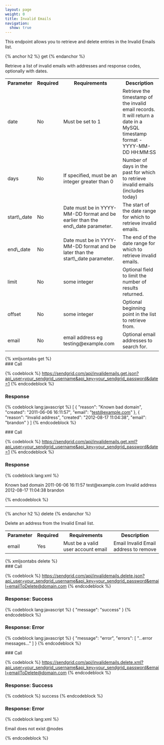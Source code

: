 ```yaml
---
layout: page
weight: 0
title: Invalid Emails
navigation:
  show: true
---
```


This endpoint allows you to retrieve and delete entries in the Invalid Emails list.


{% anchor h2 %} get {% endanchor %}


Retrieve a list of invalid emails with addresses and response codes, optionally with dates.

<table markdown="1" class="table table-bordered table-striped">
<tbody markdown="1">
<tr markdown="1">
<th markdown="1">
Parameter

</th>
<th markdown="1">
Required

</th>
<th markdown="1">
Requirements

</th>
<th markdown="1">
Description

</th>
</tr>
<tr markdown="1">
<td markdown="1">
date

</td>
<td markdown="1">
No

</td>
<td markdown="1">
Must be set to 1

</td>
<td markdown="1">
Retrieve the timestamp of the invalid email records. It will return a date in a MySQL timestamp format - YYYY-MM-DD HH:MM:SS

</td>
</tr>
<tr markdown="1">
<td markdown="1">
days

</td>
<td markdown="1">
No

</td>
<td markdown="1">
If specified, must be an integer greater than 0

</td>
<td markdown="1">
Number of days in the past for which to retrieve invalid emails (includes today)

</td>
</tr>
<tr markdown="1">
<td markdown="1">
start\_date

</td>
<td markdown="1">
No

</td>
<td markdown="1">
Date must be in YYYY-MM-DD format and be earlier than the end\_date parameter.

</td>
<td markdown="1">
The start of the date range for which to retrieve invalid emails.

</td>
</tr>
<tr markdown="1">
<td markdown="1">
end\_date

</td>
<td markdown="1">
No

</td>
<td markdown="1">
Date must be in YYYY-MM-DD format and be later than the start\_date parameter.

</td>
<td markdown="1">
The end of the date range for which to retrieve invalid emails.

</td>
</tr>
<tr markdown="1">
<td markdown="1">
limit

</td>
<td markdown="1">
No

</td>
<td markdown="1">
some integer

</td>
<td markdown="1">
Optional field to limit the number of results returned.

</td>
</tr>
<tr markdown="1">
<td markdown="1">
offset

</td>
<td markdown="1">
No

</td>
<td markdown="1">
some integer

</td>
<td markdown="1">
Optional beginning point in the list to retrieve from.

</td>
</tr>
<tr markdown="1">
<td markdown="1">
email

</td>
<td markdown="1">
No

</td>
<td markdown="1">
email address eg testing@example.com

</td>
<td markdown="1">
Optional email addresses to search for.

</td>
</tr>
</tbody>
</table>
{% xmljsontabs get %}

<div markdown="1" class="tab-content">
<div markdown="1" class="tab-pane active" id="get-json">
### Call



{% codeblock %}
https://sendgrid.com/api/invalidemails.get.json?api_user=your_sendgrid_username&api_key=your_sendgrid_password&date=1
{% endcodeblock %}
<h3>Response</h3>


{% codeblock lang:javascript %}
[
  {
    "reason": "Known bad domain",
    "created": "2011-06-06 16:11:57",
    "email": "test@example.com"
  },
  {
    "reason": "Invalid address",
    "created": "2012-08-17 11:04:38",
    "email": "brandon"
  }
]
{% endcodeblock %}




</div>
<div markdown="1" class="tab-pane" id="get-xml">
### Call



{% codeblock %}
https://sendgrid.com/api/invalidemails.get.xml?api_user=your_sendgrid_username&api_key=your_sendgrid_password&date=1
{% endcodeblock %}
<h3>Response</h3>

{% codeblock lang:xml %}
<?xml version="1.0" encoding="ISO-8859-1"?>

<invalidemails>
   <invalidemail>
      <reason>Known bad domain</reason>
      <created>2011-06-06 16:11:57</created>
      <email>test@example.com</email>
   </invalidemail>
   <invalidemail>
      <reason>Invalid address</reason>
      <created>2012-08-17 11:04:38</created>
      <email>brandon</email>
   </invalidemail>
</invalidemails>

{% endcodeblock %}




</div>
</div>

* * * * *


{% anchor h2 %} delete {% endanchor %}


Delete an address from the Invalid Email list.

<table markdown="1" class="table table-bordered table-striped">
<tbody markdown="1">
<tr markdown="1">
<th markdown="1">
Parameter

</th>
<th markdown="1">
Required

</th>
<th markdown="1">
Requirements

</th>
<th markdown="1">
Description

</th>
</tr>
<tr markdown="1">
<td markdown="1">
email

</td>
<td markdown="1">
Yes

</td>
<td markdown="1">
Must be a valid user account email

</td>
<td markdown="1">
Email Invalid Email address to remove

</td>
</tr>
<tr markdown="1">
</tr>
</tbody>
</table>
{% xmljsontabs delete %}

<div markdown="1" class="tab-content">
<div markdown="1" class="tab-pane active" id="delete-json">
### Call



{% codeblock %}
https://sendgrid.com/api/invalidemails.delete.json?api_user=your_sendgrid_username&api_key=your_sendgrid_password&email=emailToDelete@domain.com
{% endcodeblock %}
<h3>Response: Success</h3>

{% codeblock lang:javascript %}
{
  "message": "success"
}
{% endcodeblock %}




### Response: Error




{% codeblock lang:javascript %}
{
  "message": "error",
  "errors": [
    "...error messages..."
  ]
}
{% endcodeblock %}




</div>
<div markdown="1" class="tab-pane" id="delete-xml">
### Call



{% codeblock %}
https://sendgrid.com/api/invalidemails.delete.xml?api_user=your_sendgrid_username&api_key=your_sendgrid_password&email=emailToDelete@domain.com
{% endcodeblock %}
<h3>Response: Success</h3>
{% codeblock %}
<result>
  success
<result>
{% endcodeblock %}



### Response: Error




{% codeblock lang:xml %}
<?xml version="1.0" encoding="ISO-8859-1"?>

<result>
  Email does not exist
@nodes
</result>

{% endcodeblock %}




</div>
</div>


